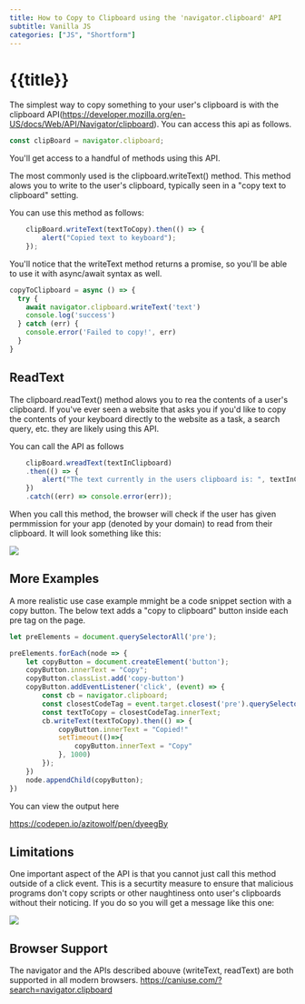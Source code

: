 ```yaml
---
title: How to Copy to Clipboard using the 'navigator.clipboard' API
subtitle: Vanilla JS
categories: ["JS", "Shortform"]
---
```


# {{title}}

The simplest way to copy something to your user's clipboard is with the clipboard API(https://developer.mozilla.org/en-US/docs/Web/API/Navigator/clipboard). You can access this api as follows.

```js
const clipBoard = navigator.clipboard;
```
You'll get access to a handful of methods using this API.

The most commonly used is the clipboard.writeText() method. This method alows you to write to the user's clipboard, typically seen in a "copy text to clipboard" setting. 

You can use this method as follows: 

```js
    clipBoard.writeText(textToCopy).then(() => {
        alert("Copied text to keyboard");
    });
```

You'll notice that the writeText method returns a promise, so you'll be able to use it with async/await syntax as well.

```js
copyToClipboard = async () => {
  try {
    await navigator.clipboard.writeText('text')
    console.log('success')
  } catch (err) {
    console.error('Failed to copy!', err)
  }
}
```

## ReadText

The clipboard.readText() method alows you to rea the contents of a user's clipboard. If you've ever seen a website that asks you if you'd like to copy the contents of your keyboard directly to the website as a task, a search query, etc. they are likely using this API. 

You can call the API as follows

```js
    clipBoard.wreadText(textInClipboard)
    .then(() => {
        alert("The text currently in the users clipboard is: ", textInClipboard);
    })
    .catch((err) => console.error(err));
```

When you call this method, the browser will check if the user has given permmission for your app (denoted by your domain) to read from their clipboard. It will look something like this:

![](/img/2022-10-01-14-37-26.png)

## More Examples
A more realistic use case example mmight be a code snippet section with a copy button. The below text adds a "copy to clipboard" button inside each pre tag on the page.

```js
let preElements = document.querySelectorAll('pre');

preElements.forEach(node => {
    let copyButton = document.createElement('button');
    copyButton.innerText = "Copy";
    copyButton.classList.add('copy-button')
    copyButton.addEventListener('click', (event) => {
        const cb = navigator.clipboard;
        const closestCodeTag = event.target.closest('pre').querySelector('code');
        const textToCopy = closestCodeTag.innerText;
        cb.writeText(textToCopy).then(() => {
            copyButton.innerText = "Copied!"
            setTimeout(()=>{
                copyButton.innerText = "Copy"
            }, 1000)
        });
    })
    node.appendChild(copyButton);
})
```

You can view the output here

https://codepen.io/azitowolf/pen/dyeegBy


## Limitations

One important aspect of the API is that you cannot just call this method outside of a click event. This is a securtity measure to ensure that malicious programs don't copy scripts or other naughtiness onto user's clipboards without their noticing. If you do so you will get a message like this one:

![](/img/2022-10-01-14-49-15.png)

## Browser Support

The navigator and the APIs described abouve (writeText, readText) are both supported in all modern browsers.
https://caniuse.com/?search=navigator.clipboard


